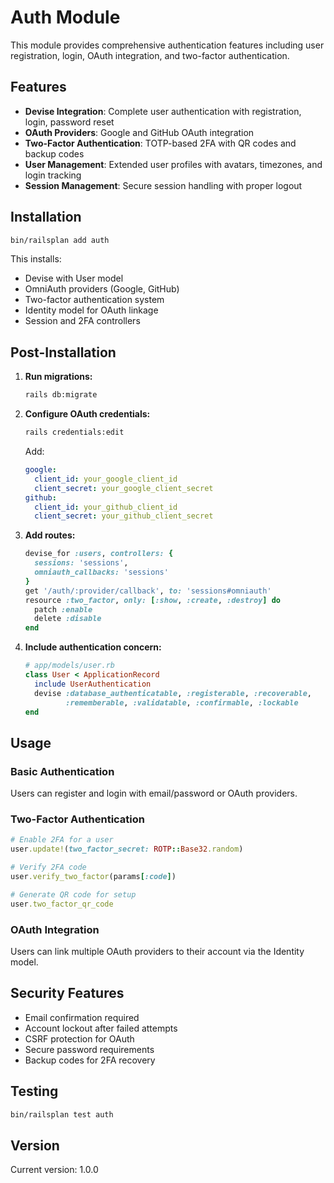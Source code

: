 # Auth Module

This module provides comprehensive authentication features including user registration, login, OAuth integration, and two-factor authentication.

## Features

- **Devise Integration**: Complete user authentication with registration, login, password reset
- **OAuth Providers**: Google and GitHub OAuth integration
- **Two-Factor Authentication**: TOTP-based 2FA with QR codes and backup codes
- **User Management**: Extended user profiles with avatars, timezones, and login tracking
- **Session Management**: Secure session handling with proper logout

## Installation

```bash
bin/railsplan add auth
```

This installs:
- Devise with User model
- OmniAuth providers (Google, GitHub)
- Two-factor authentication system
- Identity model for OAuth linkage
- Session and 2FA controllers

## Post-Installation

1. **Run migrations:**
   ```bash
   rails db:migrate
   ```

2. **Configure OAuth credentials:**
   ```bash
   rails credentials:edit
   ```
   Add:
   ```yaml
   google:
     client_id: your_google_client_id
     client_secret: your_google_client_secret
   github:
     client_id: your_github_client_id
     client_secret: your_github_client_secret
   ```

3. **Add routes:**
   ```ruby
   devise_for :users, controllers: { 
     sessions: 'sessions',
     omniauth_callbacks: 'sessions'
   }
   get '/auth/:provider/callback', to: 'sessions#omniauth'
   resource :two_factor, only: [:show, :create, :destroy] do
     patch :enable
     delete :disable
   end
   ```

4. **Include authentication concern:**
   ```ruby
   # app/models/user.rb
   class User < ApplicationRecord
     include UserAuthentication
     devise :database_authenticatable, :registerable, :recoverable, 
            :rememberable, :validatable, :confirmable, :lockable
   end
   ```

## Usage

### Basic Authentication
Users can register and login with email/password or OAuth providers.

### Two-Factor Authentication
```ruby
# Enable 2FA for a user
user.update!(two_factor_secret: ROTP::Base32.random)

# Verify 2FA code
user.verify_two_factor(params[:code])

# Generate QR code for setup
user.two_factor_qr_code
```

### OAuth Integration
Users can link multiple OAuth providers to their account via the Identity model.

## Security Features

- Email confirmation required
- Account lockout after failed attempts
- CSRF protection for OAuth
- Secure password requirements
- Backup codes for 2FA recovery

## Testing

```bash
bin/railsplan test auth
```

## Version

Current version: 1.0.0